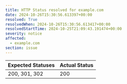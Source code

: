 ```yaml
---
title: HTTP Status resolved for example.com
date: 2024-10-26T15:30:56.613397+00:00
resolved: True
resolvedWhen: 2024-10-26T15:30:56.613417+00:00
resolvedStartTime: 2024-10-25T21:09:43.191474+00:00
severity: notice
affected:
  - example.com
section: issue
---
```


| Expected Statuses | Actual Status  |
|-------------------|----------------|
| 200, 301, 302 | 200 |
